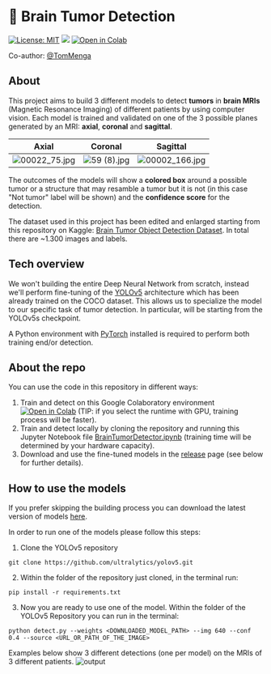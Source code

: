 # 🧠 Brain Tumor Detection

[![License: MIT](https://img.shields.io/badge/License-MIT-yellow.svg)](https://opensource.org/licenses/MIT) [![](https://badgen.net/badge/release/1.0.0/green?icon=github)](https://github.com/giuseppebrb/BrainTumorDetection/releases) [![Open in Colab](https://colab.research.google.com/assets/colab-badge.svg)](https://colab.research.google.com/drive/1t8JFIeIObGaqmGUMW0NZuOnxQfPNYGFk?usp=sharing)

Co-author: [@TomMenga](https://github.com/TomMenga)

## About

This project aims to build 3 different models to detect **tumors** in **brain MRIs** (Magnetic Resonance Imaging) of different patients by using computer vision. Each model is trained and validated on one of the 3 possible planes generated by an MRI: **axial**, **coronal** and **sagittal**.

| Axial                                            | Coronal                                        | Sagittal                                          |
| ------------------------------------------------ | ---------------------------------------------- | ------------------------------------------------- |
| ![00022_75.jpg](https://i.imgur.com/BdcTZOO.jpg) | ![59 (8).jpg](https://i.imgur.com/lH96GA2.jpg) | ![00002_166.jpg](https://i.imgur.com/9rCqylE.jpg) |

The outcomes of the models will show a **colored box** around a possible tumor or a structure that may resamble a tumor but it is not (in this case "Not tumor" label will be shown) and the **confidence score** for the detection.

The dataset used in this project has been edited and enlarged starting from this repository on Kaggle: [Brain Tumor Object Detection Dataset](https://www.kaggle.com/datasets/davidbroberts/brain-tumor-object-detection-datasets). In total there are ~1.300 images and labels.

## Tech overview

We won't building the entire Deep Neural Network from scratch, instead we'll perform fine-tuning of the [YOLOv5](https://github.com/ultralytics/yolov5) architecture which has been already trained on the COCO dataset. This allows us to specialize the model to our specific task of tumor detection. In particular, will be starting from the YOLOv5s checkpoint.

A Python environment with [PyTorch](https://pytorch.org/get-started/locally/) installed is required to perform both training end/or detection.

## About the repo

You can use the code in this repository in different ways:

1. Train and detect on this Google Colaboratory environment [![Open in Colab](https://colab.research.google.com/assets/colab-badge.svg)](https://colab.research.google.com/drive/1t8JFIeIObGaqmGUMW0NZuOnxQfPNYGFk?usp=sharing) (TIP: if you select the runtime with GPU, training process will be faster).
2. Train and detect locally by cloning the repository and running this Jupyter Notebook file [BrainTumorDetector.ipynb](https://colab.research.google.com/drive/1t8JFIeIObGaqmGUMW0NZuOnxQfPNYGFk?usp=sharing) (training time will be determined by your hardware capacity).
3. Download and use the fine-tuned models in the [release](https://github.com/giuseppebrb/BrainTumorDetection/releases) page (see below for further details).

## How to use the models

If you prefer skipping the building process you can download the latest version of models [here](https://github.com/giuseppebrb/BrainTumorDetection/releases).

In order to run one of the models please follow this steps:

1. Clone the YOLOv5 repository

```
git clone https://github.com/ultralytics/yolov5.git
```

2. Within the folder of the repository just cloned, in the terminal run:

```
pip install -r requirements.txt
```

3. Now you are ready to use one of the model. Within the folder of the YOLOv5 Repository you can run in the terminal:

```
python detect.py --weights <DOWNLOADED_MODEL_PATH> --img 640 --conf 0.4 --source <URL_OR_PATH_OF_THE_IMAGE>
```

Examples below show 3 different detections (one per model) on the MRIs of 3 different patients.
![output](https://i.imgur.com/sk2Vh1s.jpg)
